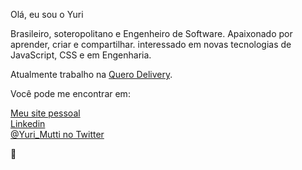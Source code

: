 Olá, eu sou o Yuri

Brasileiro, soteropolitano e Engenheiro de Software. Apaixonado por aprender, criar e compartilhar. 
interessado em novas tecnologias de JavaScript, CSS e em Engenharia.

Atualmente trabalho na [Quero Delivery](https://querodelivery.com).

Você pode me encontrar em:

[Meu site pessoal](https://yurimutti.com) <br />
[Linkedin](https://www.linkedin.com/in/yuri-mutti-0418bb1aa) <br />
[@Yuri_Mutti no Twitter](https://twitter.com/Yuri_Mutti) <br />

:love_you_gesture:
